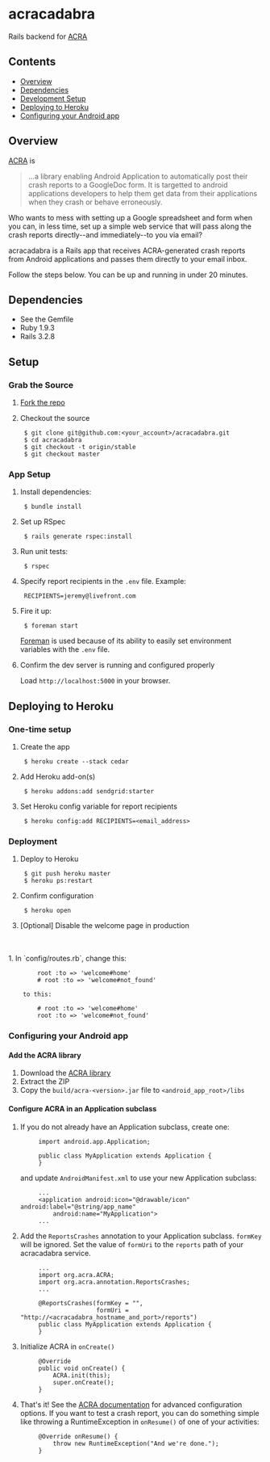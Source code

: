 # acracadabra

Rails backend for [ACRA](https://code.google.com/p/acra/)

## Contents

* [Overview](#overview)
* [Dependencies](#dependencies)
* [Development Setup](#setup)
* [Deploying to Heroku](#deployment)
* [Configuring your Android app](#android-config)

<a name="overview"></a>
## Overview

[ACRA](https://code.google.com/p/acra) is
> ...a library enabling Android Application to automatically post their crash reports to a GoogleDoc form. It is targetted to android applications developers to help them get data from their applications when they crash or behave erroneously.

Who wants to mess with setting up a Google spreadsheet and form when you can, in less time, set up a simple web service that will pass along the crash reports directly--and immediately--to you via email?

acracadabra is a Rails app that receives ACRA-generated crash reports from Android applications and passes them directly to your email inbox.

Follow the steps below. You can be up and running in under 20 minutes.

<a name="dependencies"></a>
## Dependencies

* See the Gemfile
* Ruby 1.9.3
* Rails 3.2.8

<a name="setup"></a>
## Setup

### Grab the Source

1. [Fork the repo](https://github.com/livefront/acracadabra/fork_select)

2. Checkout the source

        $ git clone git@github.com:<your_account>/acracadabra.git
        $ cd acracadabra
        $ git checkout -t origin/stable
        $ git checkout master

### App Setup

1. Install dependencies:

        $ bundle install

2. Set up RSpec

        $ rails generate rspec:install  

3. Run unit tests:

        $ rspec

4. Specify report recipients in the `.env` file.  Example:

        RECIPIENTS=jeremy@livefront.com

5. Fire it up:

        $ foreman start

    [Foreman](https://github.com/ddollar/foreman) is used because of its ability to easily set environment variables with the `.env` file. 

5. Confirm the dev server is running and configured properly

    Load `http://localhost:5000` in your browser.

<a name="deployment"></a>
## Deploying to Heroku

### One-time setup

1. Create the app

        $ heroku create --stack cedar

1. Add Heroku add-on(s)

        $ heroku addons:add sendgrid:starter

2. Set Heroku config variable for report recipients

        $ heroku config:add RECIPIENTS=<email_address>

### Deployment

1. Deploy to Heroku

        $ git push heroku master
        $ heroku ps:restart

2. Confirm configuration

        $ heroku open

3. [Optional] Disable the welcome page in production
<br />
<br />
    1. In `config/routes.rb`, change this:

            root :to => 'welcome#home'
            # root :to => 'welcome#not_found'

        to this:

            # root :to => 'welcome#home'
            root :to => 'welcome#not_found'
            
<a name="android-config"></a>
### Configuring your Android app

#### Add the ACRA library

1. Download the [ACRA library](https://code.google.com/p/acra/downloads/list)
1. Extract the ZIP
1. Copy the `build/acra-<version>.jar` file to `<android_app_root>/libs`

#### Configure ACRA in an Application subclass

1. If you do not already have an Application subclass, create one:  

            import android.app.Application;
   
            public class MyApplication extends Application {
            }
    and update `AndroidManifest.xml` to use your new Application subclass:
       
            ...
            <application android:icon="@drawable/icon" android:label="@string/app_name"
                android:name="MyApplication">
            ...

2. Add the `ReportsCrashes` annotation to your Application subclass.  `formKey` will be ignored. Set the value of `formUri` to the `reports` path of your acracadabra service.

            ...
            import org.acra.ACRA;
            import org.acra.annotation.ReportsCrashes;
            ...

            @ReportsCrashes(formKey = "",
                            formUri = "http://<acracadabra_hostname_and_port>/reports")
            public class MyApplication extends Application {
            }

3. Initialize ACRA in `onCreate()`
  
            @Override
            public void onCreate() {
                ACRA.init(this);
                super.onCreate();
            }

4. That's it!  See the <a href="https://code.google.com/p/acra/wiki/BasicSetup">ACRA documentation</a> for advanced configuration options. If you want to test a crash report, you can do something simple like throwing a RuntimeException in `onResume()` of one of your activities:

            @Override onResume() {
                throw new RuntimeException("And we're done.");
            }
